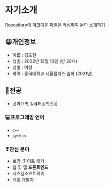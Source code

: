 # 자기소개
Repository에 마크다운 파일을 작성하여 본인 소개하기

## 😀개인정보
 - 이름 : 김도현
 - 생일 : 2002년 12월 13일 (만 20세)
 - 성별 : 여성
 - 학력 : 동국대학교 서울캠퍼스 입학 (2021년)


## 🏫전공
 - 공과대학 컴퓨터공학전공


### 💻프로그래밍 언어
 - `C++`
 - `python`


### ❣관심 분야
 - 보안, 화이트 해커
 - 웹 및 앱 **프론트엔드**
 - 시스템소프트웨어
 - 게임 개발자
